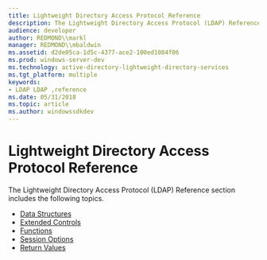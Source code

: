 ```yaml
---
title: Lightweight Directory Access Protocol Reference
description: The Lightweight Directory Access Protocol (LDAP) Reference section includes the following topics.
audience: developer
author: REDMOND\\markl
manager: REDMOND\\mbaldwin
ms.assetid: d2de05ca-1d5c-4377-ace2-100ed1084f06
ms.prod: windows-server-dev
ms.technology: active-directory-lightweight-directory-services
ms.tgt_platform: multiple
keywords:
- LDAP LDAP ,reference
ms.date: 05/31/2018
ms.topic: article
ms.author: windowssdkdev
---
```


# Lightweight Directory Access Protocol Reference

The Lightweight Directory Access Protocol (LDAP) Reference section includes the following topics.

-   [Data Structures](data-structures.md)
-   [Extended Controls](extended-controls.md)
-   [Functions](functions.md)
-   [Session Options](session-options.md)
-   [Return Values](return-values.md)

 

 




